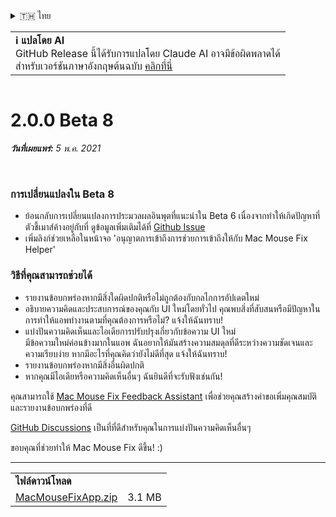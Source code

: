 <details>
<summary>🇹🇭 ไทย</summary>

[🇬🇧 English (GitHub)](https://github.com/noah-nuebling/mac-mouse-fix/releases/tag/2.0.0-Beta-8)\
[🇦🇩 Català](https://redirect.macmousefix.com/?target=mmf-release&tag=2.0.0-Beta-8&locale=ca)\
[🇩🇪 Deutsch](https://redirect.macmousefix.com/?target=mmf-release&tag=2.0.0-Beta-8&locale=de)\
[🇪🇸 Español](https://redirect.macmousefix.com/?target=mmf-release&tag=2.0.0-Beta-8&locale=es)\
[🇫🇷 Français](https://redirect.macmousefix.com/?target=mmf-release&tag=2.0.0-Beta-8&locale=fr)\
[🇮🇩 Indonesia](https://redirect.macmousefix.com/?target=mmf-release&tag=2.0.0-Beta-8&locale=id)\
[🇮🇹 Italiano](https://redirect.macmousefix.com/?target=mmf-release&tag=2.0.0-Beta-8&locale=it)\
[🇭🇺 Magyar](https://redirect.macmousefix.com/?target=mmf-release&tag=2.0.0-Beta-8&locale=hu)\
[🇳🇱 Nederlands](https://redirect.macmousefix.com/?target=mmf-release&tag=2.0.0-Beta-8&locale=nl)\
[🇵🇱 Polski](https://redirect.macmousefix.com/?target=mmf-release&tag=2.0.0-Beta-8&locale=pl)\
[🇧🇷 Português (Brasil)](https://redirect.macmousefix.com/?target=mmf-release&tag=2.0.0-Beta-8&locale=pt-BR)\
[🇵🇹 Português (Portugal)](https://redirect.macmousefix.com/?target=mmf-release&tag=2.0.0-Beta-8&locale=pt-PT)\
[🇷🇴 Română](https://redirect.macmousefix.com/?target=mmf-release&tag=2.0.0-Beta-8&locale=ro)\
[🇸🇪 Svenska](https://redirect.macmousefix.com/?target=mmf-release&tag=2.0.0-Beta-8&locale=sv)\
[🇻🇳 Tiếng Việt](https://redirect.macmousefix.com/?target=mmf-release&tag=2.0.0-Beta-8&locale=vi)\
[🇹🇷 Türkçe](https://redirect.macmousefix.com/?target=mmf-release&tag=2.0.0-Beta-8&locale=tr)\
[🇨🇿 Čeština](https://redirect.macmousefix.com/?target=mmf-release&tag=2.0.0-Beta-8&locale=cs)\
[🇬🇷 Ελληνικά](https://redirect.macmousefix.com/?target=mmf-release&tag=2.0.0-Beta-8&locale=el)\
[🇷🇺 Русский](https://redirect.macmousefix.com/?target=mmf-release&tag=2.0.0-Beta-8&locale=ru)\
[🇺🇦 Українська](https://redirect.macmousefix.com/?target=mmf-release&tag=2.0.0-Beta-8&locale=uk)\
[🇮🇱 עברית](https://redirect.macmousefix.com/?target=mmf-release&tag=2.0.0-Beta-8&locale=he)\
[🇸🇦 العربية](https://redirect.macmousefix.com/?target=mmf-release&tag=2.0.0-Beta-8&locale=ar)\
[🇮🇳 हिन्दी](https://redirect.macmousefix.com/?target=mmf-release&tag=2.0.0-Beta-8&locale=hi)\
**🇹🇭 ไทย**\
[🇨🇳 中文 (简体)](https://redirect.macmousefix.com/?target=mmf-release&tag=2.0.0-Beta-8&locale=zh-Hans)\
[🇨🇳 中文 (繁體)](https://redirect.macmousefix.com/?target=mmf-release&tag=2.0.0-Beta-8&locale=zh-Hant)\
[🇭🇰 中文（香港)](https://redirect.macmousefix.com/?target=mmf-release&tag=2.0.0-Beta-8&locale=zh-HK)\
[🇯🇵 日本語](https://redirect.macmousefix.com/?target=mmf-release&tag=2.0.0-Beta-8&locale=ja)\
[🇰🇷 한국어](https://redirect.macmousefix.com/?target=mmf-release&tag=2.0.0-Beta-8&locale=ko)\
[Help translate Mac Mouse Fix to different languages!](https://github.com/noah-nuebling/mac-mouse-fix/discussions/731)
</details>
<table align=><td>
<b>ℹ️ แปลโดย AI</b><br>
GitHub Release นี้ได้รับการแปลโดย Claude AI อาจมีข้อผิดพลาดได้<br>
สำหรับเวอร์ชันภาษาอังกฤษต้นฉบับ <a href="https://github.com/noah-nuebling/mac-mouse-fix/releases/tag/2.0.0-Beta-8">คลิกที่นี่</a>
</td></table>

<table></table>

# 2.0.0 Beta 8
***วันที่เผยแพร่:** 5 พ.ค. 2021*

<br>

### การเปลี่ยนแปลงใน Beta 8

- ย้อนกลับการเปลี่ยนแปลงการประมวลผลอินพุตที่แนะนำใน Beta 6 เนื่องจากทำให้เกิดปัญหาที่ตัวชี้เมาส์ค้างอยู่กับที่ ดูข้อมูลเพิ่มเติมได้ที่ [Github Issue](https://github.com/noah-nuebling/mac-mouse-fix/issues/93)
- เพิ่มลิงก์ช่วยเหลือในหน้าจอ 'อนุญาตการเข้าถึงการช่วยการเข้าถึงให้กับ Mac Mouse Fix Helper'

### วิธีที่คุณสามารถช่วยได้

- รายงานข้อบกพร่องหากมีสิ่งใดผิดปกติหรือไม่ถูกต้องกับกลไกการอัปเดตใหม่
- อธิบายความคิดและประสบการณ์ของคุณกับ UI ใหม่โดยทั่วไป คุณพบสิ่งที่สับสนหรือมีปัญหาในการทำให้แอพทำงานตามที่คุณต้องการหรือไม่? แจ้งให้ฉันทราบ!
- แบ่งปันความคิดเห็นและไอเดียการปรับปรุงเกี่ยวกับข้อความ UI ใหม่\
   มีข้อความใหม่ค่อนข้างมากในแอพ ฉันอยากให้มันสร้างความสมดุลที่ดีระหว่างความชัดเจนและความเรียบง่าย หากมีอะไรที่คุณคิดว่ายังไม่ดีที่สุด แจ้งให้ฉันทราบ!
- รายงานข้อบกพร่องหากมีสิ่งอื่นผิดปกติ
- หากคุณมีไอเดียหรือความคิดเห็นอื่นๆ ฉันยินดีที่จะรับฟังเช่นกัน!

คุณสามารถใช้ [Mac Mouse Fix Feedback Assistant](https://github.com/noah-nuebling/mac-mouse-fix/issues/new/choose) เพื่อช่วยคุณสร้างคำขอเพิ่มคุณสมบัติและรายงานข้อบกพร่องที่ดี

[GitHub Discussions](https://github.com/noah-nuebling/mac-mouse-fix/discussions/82) เป็นที่ที่ดีสำหรับคุณในการแบ่งปันความคิดเห็นอื่นๆ

ขอบคุณที่ช่วยทำให้ Mac Mouse Fix ดีขึ้น! :)

---

<table align="start">
<tr>
    <td colspan=2>
        <b>ไฟล์ดาวน์โหลด</b>
    </td>
</tr>
<tr>
    <td><a href="https://github.com/noah-nuebling/mac-mouse-fix/releases/download/2.0.0-Beta-8/MacMouseFixApp.zip">MacMouseFixApp.zip</a></td>
    <td>3.1 MB</td>
</tr>
</table>
